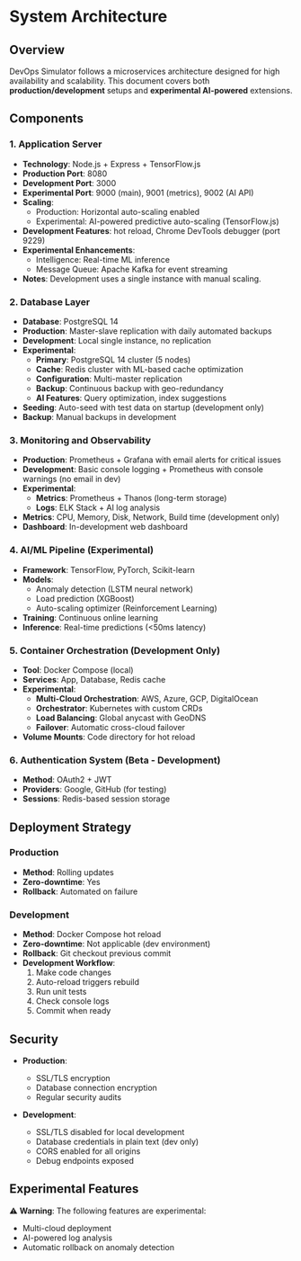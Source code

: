 # System Architecture

## Overview
DevOps Simulator follows a microservices architecture designed for high availability and scalability.
This document covers both **production/development** setups and **experimental AI-powered** extensions.

## Components

### 1. Application Server
- **Technology**: Node.js + Express + TensorFlow.js
- **Production Port**: 8080
- **Development Port**: 3000
- **Experimental Port**: 9000 (main), 9001 (metrics), 9002 (AI API)
- **Scaling**: 
    - Production: Horizontal auto-scaling enabled
    - Experimental: AI-powered predictive auto-scaling (TensorFlow.js) 
- **Development Features**: hot reload, Chrome DevTools debugger (port 9229)
- **Experimental Enhancements**:
    - Intelligence: Real-time ML inference
    - Message Queue: Apache Kafka for event streaming
- **Notes**: Development uses a single instance with manual scaling.

### 2. Database Layer
- **Database**: PostgreSQL 14
- **Production**: Master-slave replication with daily automated backups
- **Development**: Local single instance, no replication
- **Experimental**:
    - **Primary**: PostgreSQL 14 cluster (5 nodes)
    - **Cache**: Redis cluster with ML-based cache optimization
    - **Configuration**: Multi-master replication
    - **Backup**: Continuous backup with geo-redundancy
    - **AI Features**: Query optimization, index suggestions
- **Seeding**: Auto-seed with test data on startup (development only)
- **Backup**: Manual backups in development

### 3. Monitoring and Observability
- **Production**: Prometheus + Grafana with email alerts for critical issues
- **Development**: Basic console logging + Prometheus with console warnings (no email in dev)
- **Experimental**:
    - **Metrics**: Prometheus + Thanos (long-term storage)
    - **Logs**: ELK Stack + AI log analysis
- **Metrics**: CPU, Memory, Disk, Network, Build time (development only)
- **Dashboard**: In-development web dashboard

### 4. AI/ML Pipeline (Experimental)
- **Framework**: TensorFlow, PyTorch, Scikit-learn
- **Models**: 
  - Anomaly detection (LSTM neural network)
  - Load prediction (XGBoost)
  - Auto-scaling optimizer (Reinforcement Learning)
- **Training**: Continuous online learning
- **Inference**: Real-time predictions (<50ms latency)

### 5. Container Orchestration (Development Only)
- **Tool**: Docker Compose (local)
- **Services**: App, Database, Redis cache
- **Experimental**:
    - **Multi-Cloud Orchestration**: AWS, Azure, GCP, DigitalOcean
    - **Orchestrator**: Kubernetes with custom CRDs
    - **Load Balancing**: Global anycast with GeoDNS
    - **Failover**: Automatic cross-cloud failover
- **Volume Mounts**: Code directory for hot reload

### 6. Authentication System (Beta - Development)
- **Method**: OAuth2 + JWT
- **Providers**: Google, GitHub (for testing)
- **Sessions**: Redis-based session storage

## Deployment Strategy
### Production
- **Method**: Rolling updates
- **Zero-downtime**: Yes
- **Rollback**: Automated on failure

### Development
- **Method**: Docker Compose hot reload
- **Zero-downtime**: Not applicable (dev environment)
- **Rollback**: Git checkout previous commit
- **Development Workflow**:
    1. Make code changes
    2. Auto-reload triggers rebuild
    3. Run unit tests
    4. Check console logs
    5. Commit when ready

## Security
- **Production**:
    - SSL/TLS encryption
    - Database connection encryption
    - Regular security audits
    
- **Development**:
    - SSL/TLS disabled for local development
    - Database credentials in plain text (dev only)
    - CORS enabled for all origins
    - Debug endpoints exposed

## Experimental Features
⚠ **Warning**: The following features are experimental:
- Multi-cloud deployment
- AI-powered log analysis
- Automatic rollback on anomaly detection